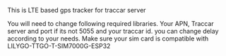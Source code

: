 This is LTE based gps tracker for traccar server

You will need to change following 
required libraries.
Your APN, Traccar server and port if its not 5055 and your traccar id.
you can change delay according to your needs.
Make sure your sim card is compatible with LILYGO-TTGO-T-SIM7000G-ESP32
